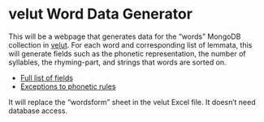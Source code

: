 # velut Word Data Generator

This will be a webpage that generates data for the “words” MongoDB collection in [velut](https://github.com/DuncanRitchie/velut). For each word and corresponding list of lemmata, this will generate fields such as the phonetic representation, the number of syllables, the rhyming-part, and strings that words are sorted on. 

- [Full list of fields](https://github.com/DuncanRitchie/velut-word-data-generator/blob/main/velut-wordsform-formulae.js)
- [Exceptions to phonetic rules](https://github.com/DuncanRitchie/velut-word-data-generator/blob/main/velut-phonetic-exceptions.js)

It will replace the “wordsform” sheet in the velut Excel file. It doesn’t need database access.
